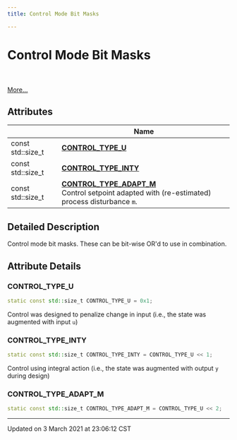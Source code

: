 ```yaml
---
title: Control Mode Bit Masks

---
```


# Control Mode Bit Masks

<br> <br>[More...](#detailed-description)
<br>


## Attributes

|                | Name           |
| -------------- | -------------- |
| const std::size_t | **[CONTROL_TYPE_U](/ldsctrlest/docs/api/modules/group__control__masks/#variable-control_type_u)**  |
| const std::size_t | **[CONTROL_TYPE_INTY](/ldsctrlest/docs/api/modules/group__control__masks/#variable-control_type_inty)**  |
| const std::size_t | **[CONTROL_TYPE_ADAPT_M](/ldsctrlest/docs/api/modules/group__control__masks/#variable-control_type_adapt_m)** <br>Control setpoint adapted with (re-estimated) process disturbance `m`.  |

## Detailed Description



Control mode bit masks. These can be bit-wise OR'd to use in combination. 



## Attribute Details

### CONTROL_TYPE_U

```cpp
static const std::size_t CONTROL_TYPE_U = 0x1;
```



Control was designed to penalize change in input (i.e., the state was augmented with input `u`) 


### CONTROL_TYPE_INTY

```cpp
static const std::size_t CONTROL_TYPE_INTY = CONTROL_TYPE_U << 1;
```



Control using integral action (i.e., the state was augmented with output `y` during design) 


### CONTROL_TYPE_ADAPT_M

```cpp
static const std::size_t CONTROL_TYPE_ADAPT_M = CONTROL_TYPE_U << 2;
```







-------------------------------

Updated on  3 March 2021 at 23:06:12 CST
